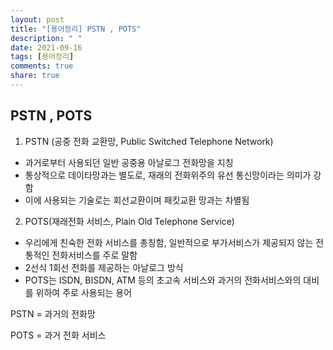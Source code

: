 ```yaml
---
layout: post
title: "[용어정리] PSTN , POTS"
description: " "
date: 2021-09-16
tags: [용어정리]
comments: true
share: true
---
```


## PSTN , POTS

1. PSTN (공중 전화 교환망, Public Switched Telephone Network)

- 과거로부터 사용되던 일반 공중용 아날로그 전화망을 지칭
- 통상적으로 데이타망과는 별도로, 재래의 전화위주의 유선 통신망이라는 의미가 강함
- 이에 사용되는 기술로는 회선교환이며 패킷교환 망과는 차별됨

2. POTS(재래전화 서비스, Plain Old Telephone Service)

- 우리에게 친숙한 전화 서비스를 총칭함, 일반적으로 부가서비스가 제공되지 않는 전통적인 전화서비스를 주로 말함
- 2선식 1회선 전화를 제공하는 아날로그 방식
- POTS는 ISDN, BISDN, ATM 등의 초고속 서비스와 과거의 전화서비스와의 대비를 위하여 주로 사용되는 용어



PSTN = 과거의 전화망

POTS = 과거 전화 서비스